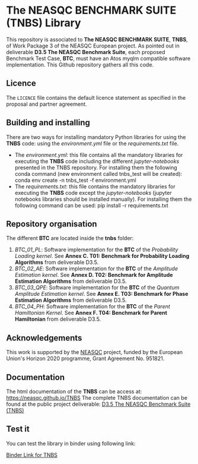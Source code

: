 # The NEASQC BENCHMARK SUITE (TNBS) Library

This repository is associated to **The NEASQC BENCHMARK SUITE**, **TNBS**, of Work Package 3 of the NEASQC European project. As pointed out in deliverable **D3.5 The NEASQC Benchmark Suite**, each proposed Benchmark Test Case, **BTC**, must have an Atos myqlm compatible software implementation. This Github repository gathers all this code.

## Licence

The `LICENCE` file contains the default licence statement as specified in the proposal and partner agreement.

## Building and installing

There are two ways for installing mandatory Python libraries for using the **TNBS** code: using the *environment.yml* file or the *requirements.txt* file.

* The *environment.yml*: this file contains all the mandatory libraries for executing the **TNBS** code including the different *jupyter-notebooks* presented in the TNBS repository. For installing them the following conda command (new environment called tnbs_test will be created):
    conda env create -n tnbs_test -f environment.yml
* The *requirements.txt*:  this file contains the mandatory libraries for executing the **TNBS** code except the *jupyter-notebooks* (jupyter notebooks libraries should be installed manually). For installing them the following command can be used:
    pip install -r requirements.txt

## Repository organisation

The different **BTC** are located inside the **tnbs** folder:

1. *BTC_01_PL*: Software implementation for the **BTC** of the *Probability Loading kernel*. See **Annex C. T01: Benchmark for Probability Loading Algorithms** from deliverable D3.5.
2. *BTC_02_AE*: Software implementation for the **BTC** of the *Amplitude Estimation kernel*. See **Annex D. T02: Benchmark for Amplitude Estimation Algorithms** from deliverable D3.5.
3. *BTC_03_QPE*: Software implementation for the **BTC** of the *Quantum Amplitude Estimation kernel*. See **Annex E. T03: Benchmark for Phase Estimation Algorithms** from deliverable D3.5.
3. *BTC_04_PH*: Software implementation for the **BTC** of the *Parent Hamiltonian Kernel*. See **Annex F. T04: Benchmark for Parent Hamiltonian** from deliverable D3.5.

## Acknowledgements

This work is supported by the [NEASQC](https://cordis.europa.eu/project/id/951821) project, funded by the European Union's Horizon 2020 programme, Grant Agreement No. 951821.

## Documentation

The html documentation of the **TNBS**  can be access at: https://neasqc.github.io/TNBS
The complete TNBS documentation can be found at the public project deliverable:
[D3.5 The NEASQC Benchmark Suite (TNBS)](https://www.neasqc.eu/wp-content/uploads/2023/10/NEASQC_D3.5_Benchmark_suite_R1.0.pdf)

## Test it

You can test the library in binder using following link:

[Binder Link for TNBS](https://mybinder.org/v2/gh/NEASQC/WP3_Benchmark/HEAD)
